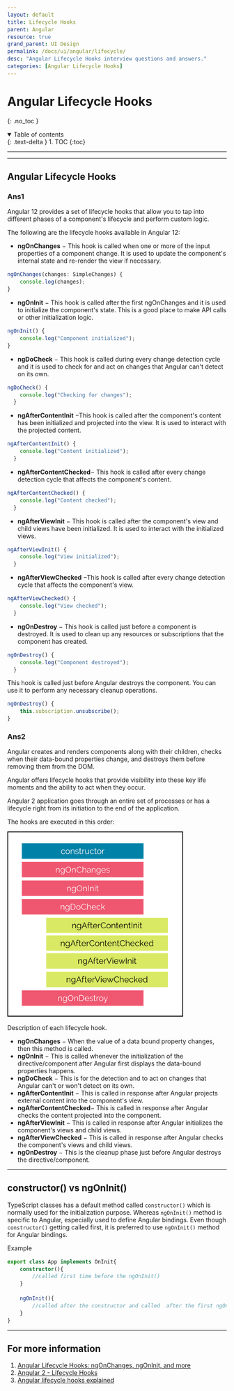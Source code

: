 ```yaml
---
layout: default
title: Lifecycle Hooks
parent: Angular
resource: true
grand_parent: UI Design
permalink: /docs/ui/angular/lifecycle/
desc: "Angular Lifecycle Hooks interview questions and answers."
categories: [Angular Lifecycle Hooks]
---
```


# Angular Lifecycle Hooks
{: .no_toc }

<details open markdown="block">
  <summary>
    Table of contents
  </summary>
  {: .text-delta }
1. TOC
{:toc}
</details>

---

---

##  Angular Lifecycle Hooks

###  Ans1

Angular 12 provides a set of lifecycle hooks that allow you to tap into different phases of a component's lifecycle and perform custom logic. 

The following are the lifecycle hooks available in Angular 12:

- **ngOnChanges** − This hook is called when one or more of the input properties of a component change. It is used to update the component's internal state and re-render the view if necessary.

```typescript
ngOnChanges(changes: SimpleChanges) {
    console.log(changes);
}

```


- **ngOnInit** − This hook is called after the first ngOnChanges and it is used to initialize the component's state. This is a good place to make API calls or other initialization logic.

```typescript
ngOnInit() {
    console.log("Component initialized");
}


``` 
- **ngDoCheck** − This hook is called during every change detection cycle and it is used to check for and act on changes that Angular can't detect on its own.
 
```typescript
ngDoCheck() {
    console.log("Checking for changes");
  }


``` 

- **ngAfterContentInit** −This hook is called after the component's content has been initialized and projected into the view. It is used to interact with the projected content.

```typescript
ngAfterContentInit() {
    console.log("Content initialized");
  }


``` 

- **ngAfterContentChecked**− This hook is called after every change detection cycle that affects the component's content.
 
```typescript
ngAfterContentChecked() {
    console.log("Content checked");
  }


``` 

- **ngAfterViewInit** − This hook is called after the component's view and child views have been initialized. It is used to interact with the initialized views.

 
```typescript
ngAfterViewInit() {
    console.log("View initialized");
  }


``` 

- **ngAfterViewChecked** −This hook is called after every change detection cycle that affects the component's view.


```typescript
ngAfterViewChecked() {
    console.log("View checked");
  }


``` 

- **ngOnDestroy** − This hook is called just before a component is destroyed. It is used to clean up any resources or subscriptions that the component has created.
 
```typescript
ngOnDestroy() {
    console.log("Component destroyed");
  }


``` 

This hook is called just before Angular destroys the component. You can use it to perform any necessary cleanup operations.

```typescript
ngOnDestroy() {
    this.subscription.unsubscribe();
}


``` 


###  Ans2
Angular creates and renders components along with their children, checks when their data-bound properties change, and destroys them before removing them from the DOM.

Angular offers lifecycle hooks that provide visibility into these key life moments and the ability to act when they occur.

Angular 2 application goes through an entire set of processes or has a lifecycle right from its initiation to the end of the application.

The hooks are executed in this order:

 <img src="images/lifecycle-hooks.webp" width="400" border="2" />

Description of each lifecycle hook.

- **ngOnChanges** − When the value of a data bound property changes, then this method is called.
- **ngOnInit** − This is called whenever the initialization of the directive/component after Angular first displays the data-bound properties happens.
- **ngDoCheck** − This is for the detection and to act on changes that Angular can't or won't detect on its own.
- **ngAfterContentInit** − This is called in response after Angular projects external content into the component's view.
- **ngAfterContentChecked**− This is called in response after Angular checks the content projected into the component.
- **ngAfterViewInit** − This is called in response after Angular initializes the component's views and child views.
- **ngAfterViewChecked** − This is called in response after Angular checks the component's views and child views.
- **ngOnDestroy** − This is the cleanup phase just before Angular destroys the directive/component.

---

##  constructor() vs ngOnInit()

TypeScript classes has a default method called `constructor()` which is normally used for the initialization purpose. Whereas `ngOnInit()` method is specific to Angular, especially used to define Angular bindings. Even though `constructor()` getting called first, it is preferred to use `ngOnInit()` method for Angular bindings.

Example

```typescript
export class App implements OnInit{
    constructor(){
        //called first time before the ngOnInit()
    }

    ngOnInit(){
        //called after the constructor and called  after the first ngOnChanges()
    }
}
```
---

##  For more information
1. [Angular Lifecycle Hooks: ngOnChanges, ngOnInit, and more](https://www.freecodecamp.org/news/angular-lifecycle-hooks/)
2. [Angular 2 - Lifecycle Hooks](https://www.tutorialspoint.com/angular2/angular2_lifecycle_hooks.htm)
3. [Angular lifecycle hooks explained](https://blog.logrocket.com/angular-lifecycle-hooks/)



